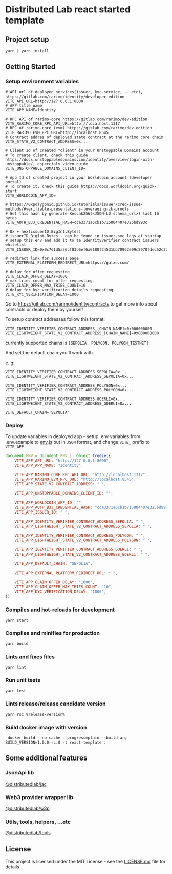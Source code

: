 # Distributed Lab react started template

## Project setup
```
yarn | yarn install
```

## Getting Started

### Setup environment variables
```dotenv
# API url of deployed services(issuer, kyc-service, ...etc), https://gitlab.com/rarimo/identity/developer-edition
VITE_API_URL=http://127.0.0.1:8000
# APP title name
VITE_APP_NAME=Identity

# RPC API of rarimo-core https://gitlab.com/rarimo/dev-edition
VITE_RARIMO_CORE_RPC_API_URL=http://localhost:1317
# RPC of rarimo-core (evm) https://gitlab.com/rarimo/dev-edition
VITE_RARIMO_EVM_RPC_URL=http://localhost:8545
# Contract addres of deployed state contract at the rarimo core chain
VITE_STATE_V2_CONTRACT_ADDRESS=0x...

# Client Id of created "client" in your Unstoppable Domains account
# To create client, check this guide https://docs.unstoppabledomains.com/identity/overview/login-with-unstoppable/, especcialy video guide
VITE_UNSTOPPABLE_DOMAINS_CLIENT_ID=

# App Id of created project in your Worldcoin account (developer portal)
# To create it, check this guide https://docs.worldcoin.org/quick-start
VITE_WORLDCOIN_APP_ID=

# https://0xpolygonid.github.io/tutorials/issuer/cred-issue-methods/#verifiable-presentations-leveraging-zk-proofs
# Get this hash by generate Keccak256(<JSON-LD schema_url>) last 16 bytes
VITE_AUTH_BJJ_CREDENTIAL_HASH=cca3371a6cb1b715004407e325bd993c

# 0x + hex(issuerID.BigInt.Bytes)
# issuerID.BigInt.Bytes - can be found in issuer-svc logs at startup
# setup this env and add it to te IdentityVerifier contract issuers whitelist
VITE_ISSUER_ID=0x0c761d5a56cf03b6ef6a6180f24531bb70962609c2970fdec52c22a3920001

# redirect link for success page
VITE_EXTERNAL_PLATFORM_REDIRECT_URL=https://galxe.com/

# delay for offer requesting
VITE_CLAIM_OFFER_DELAY=1000
# max tries count for offer requesting
VITE_CLAIM_OFFER_MAX_TRIES_COUNT=10
# delay for kyc verification details requesting
VITE_KYC_VERIFICATION_DELAY=1000

```

Go to https://gitlab.com/rarimo/identity/contracts to get more info about contracts or deploy them by yourself

To setup contract addresses follow this format:
```dotenv
VITE_IDENTITY_VERIFIER_CONTRACT_ADDRESS_[CHAIN_NAME]=0x000000000
VITE_LIGHTWEIGHT_STATE_V2_CONTRACT_ADDRESS_[CHAIN_NAME]=0x000000000
```

currently supported chains is ```[SEPOLIA, POLYGON, POLYGON_TESTNET]```

And set the default chain you'll work with

e. g:
```dotenv
VITE_IDENTITY_VERIFIER_CONTRACT_ADDRESS_SEPOLIA=0x...
VITE_LIGHTWEIGHT_STATE_V2_CONTRACT_ADDRESS_SEPOLIA=0x...

VITE_IDENTITY_VERIFIER_CONTRACT_ADDRESS_POLYGON=0x...
VITE_LIGHTWEIGHT_STATE_V2_CONTRACT_ADDRESS_POLYGON=0x...

VITE_IDENTITY_VERIFIER_CONTRACT_ADDRESS_GOERLI=0x...
VITE_LIGHTWEIGHT_STATE_V2_CONTRACT_ADDRESS_GOERLI=0x...

VITE_DEFAULT_CHAIN='SEPOLIA'
```

### Deploy
To update variables in deployed app - setup .env variables from .env.example to [env.js](./static/env.js) but in `JSON` format, and change `VITE_` prefix to `VITE_APP`
```js
document.ENV = document.ENV || Object.freeze({
    VITE_APP_API_URL: "http://127.0.0.1:8000",
    VITE_APP_APP_NAME: "Identity",

    VITE_APP_RARIMO_CORE_RPC_API_URL: "http://localhost:1317",
    VITE_APP_RARIMO_EVM_RPC_URL: "http://localhost:8545",
    VITE_APP_STATE_V2_CONTRACT_ADDRESS: " ",

    VITE_APP_UNSTOPPABLE_DOMAINS_CLIENT_ID: "",

    VITE_APP_WORLDCOIN_APP_ID: "",
    VITE_APP_AUTH_BJJ_CREDENTIAL_HASH: "cca3371a6cb1b715004407e325bd993c",
    VITE_APP_ISSUER_ID: " ",

    VITE_APP_IDENTITY_VERIFIER_CONTRACT_ADDRESS_SEPOLIA: " ",
    VITE_APP_LIGHTWEIGHT_STATE_V2_CONTRACT_ADDRESS_SEPOLIA: " ",

    VITE_APP_IDENTITY_VERIFIER_CONTRACT_ADDRESS_POLYGON: " ",
    VITE_APP_LIGHTWEIGHT_STATE_V2_CONTRACT_ADDRESS_POLYGON: " ",

    VITE_APP_IDENTITY_VERIFIER_CONTRACT_ADDRESS_GOERLI: " ",
    VITE_APP_LIGHTWEIGHT_STATE_V2_CONTRACT_ADDRESS_GOERLI: " ",

    VITE_APP_DEFAULT_CHAIN: "SEPOLIA",

    VITE_APP_EXTERNAL_PLATFORM_REDIRECT_URL: " ",

    VITE_APP_CLAIM_OFFER_DELAY: "1000",
    VITE_APP_CLAIM_OFFER_MAX_TRIES_COUNT: "10",
    VITE_APP_KYC_VERIFICATION_DELAY: "1000",
})
```


### Compiles and hot-reloads for development
```
yarn start
```

### Compiles and minifies for production
```
yarn build
```

### Lints and fixes files
```
yarn lint
```

### Run unit tests
```
yarn test
```

### Lints release/release candidate version
```
yarn rsc %release-version%
```

### Build docker image with version
```
 docker build --no-cache --progress=plain --build-arg BUILD_VERSION=1.0.0-rc.0 -t react-template .
```

## Some additional features

### JsonApi lib

[@distributedlab/jac](https://distributed-lab.github.io/web-kit/modules/_distributedlab_jac.html)

### Web3 provider wrapper lib

[@distributedlab/w3p](https://distributed-lab.github.io/web-kit/modules/_distributedlab_w3p.html)

### Utils, tools, helpers, ...etc

[@distributedlab/tools](https://distributed-lab.github.io/web-kit/modules/_distributedlab_tools.html)

## License

This project is licensed under the MIT License - see the [LICENSE.md](./LICENSE) file for details
